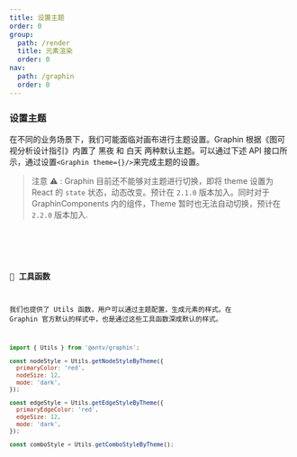```yaml
---
title: 设置主题
order: 0
group:
  path: /render
  title: 元素渲染
  order: 0
nav:
  path: /graphin
  order: 0
---
```


### 设置主题

在不同的业务场景下，我们可能面临对画布进行主题设置。Graphin 根据《图可视分析设计指引》内置了 黑夜 和 白天 两种默认主题。可以通过下述 API 接口所示，通过设置`<Graphin theme={}/>`来完成主题的设置。

> 注意 ⚠️ : Graphin 目前还不能够对主题进行切换，即将 theme 设置为 React 的 `state` 状态，动态改变。预计在 `2.1.0` 版本加入。同时对于 GraphinComponents 内的组件，Theme 暂时也无法自动切换，预计在 `2.2.0` 版本加入.

<code src='./setting.tsx'>

<API src='../../interface/theme.ts'>

### 🔧 工具函数

我们也提供了 Utils 函数，用户可以通过主题配置，生成元素的样式。在 Graphin 官方默认的样式中，也是通过这些工具函数深成默认的样式。

```jsx | pure
import { Utils } from '@antv/graphin';

const nodeStyle = Utils.getNodeStyleByTheme({
  primaryColor: 'red',
  nodeSize: 12,
  mode: 'dark',
});

const edgeStyle = Utils.getEdgeStyleByTheme({
  primaryEdgeColor: 'red',
  edgeSize: 12,
  mode: 'dark',
});

const comboStyle = Utils.getComboStyleByTheme();
```
